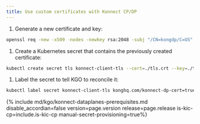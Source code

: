 ```yaml
---
title: Use custom certificates with Konnect CP/DP
---
```


1. Generate a new certificate and key:

```sh
openssl req -new -x509 -nodes -newkey rsa:2048 -subj "/CN=kongdp/C=US" -keyout ./tls.key -out ./tls.crt
```

1. Create a Kubernetes secret that contains the previously created certificate:

```sh
kubectl create secret tls konnect-client-tls --cert=./tls.crt --key=./tls.key
```

1. Label the secret to tell KGO to reconcile it:

```sh
kubectl label secret konnect-client-tls konghq.com/konnect-dp-cert=true
```

{% include md/kgo/konnect-dataplanes-prerequisites.md disable_accordian=false version=page.version release=page.release is-kic-cp=include.is-kic-cp manual-secret-provisioning=true%}